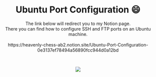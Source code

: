 <h1 align="center">Ubuntu Port Configuration 😄</h1>

<p align="center">The link below will redirect you to my Notion page.<br>
  There you can find how to configure SSH and FTP ports on an Ubuntu machine.<br>
  <br>https://heavenly-chess-ab2.notion.site/Ubuntu-Port-Configuration-0e3137ef78494a56890fcc944d0a12bd</p>

<br>

<p align="center"><img src="https://img.shields.io/badge/Ubuntu-E95420?style=for-the-badge&logo=ubuntu&logoColor=white" /></p>

